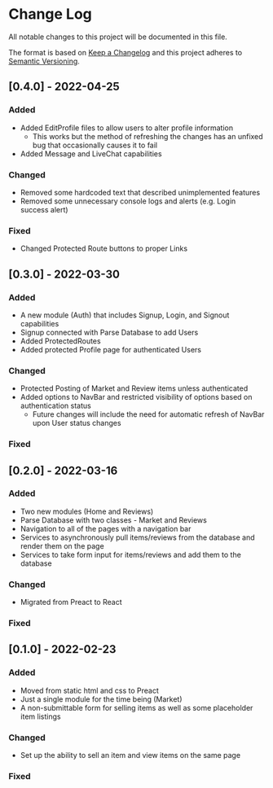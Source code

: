 # Change Log
All notable changes to this project will be documented in this file.
 
The format is based on [Keep a Changelog](http://keepachangelog.com/)
and this project adheres to [Semantic Versioning](http://semver.org/).

## [0.4.0] - 2022-04-25

### Added
- Added EditProfile files to allow users to alter profile information
  - This works but the method of refreshing the changes has an unfixed bug that occasionally causes it to fail
- Added Message and LiveChat capabilities

### Changed
- Removed some hardcoded text that described unimplemented features
- Removed some unnecessary console logs and alerts (e.g. Login success alert)

### Fixed
- Changed Protected Route buttons to proper Links

## [0.3.0] - 2022-03-30

### Added
- A new module (Auth) that includes Signup, Login, and Signout capabilities
- Signup connected with Parse Database to add Users
- Added ProtectedRoutes
- Added protected Profile page for authenticated Users

### Changed
- Protected Posting of Market and Review items unless authenticated
- Added options to NavBar and restricted visibility of options based on authentication status
  - Future changes will include the need for automatic refresh of NavBar upon User status changes

### Fixed
 
## [0.2.0] - 2022-03-16
   
### Added

- Two new modules (Home and Reviews)
- Parse Database with two classes - Market and Reviews
- Navigation to all of the pages with a navigation bar
- Services to asynchronously pull items/reviews from the database and render them on the page
- Services to take form input for items/reviews and add them to the database

### Changed
 
- Migrated from Preact to React

### Fixed
 
 
## [0.1.0] - 2022-02-23
 
### Added

- Moved from static html and css to Preact
- Just a single module for the time being (Market)
- A non-submittable form for selling items as well as some placeholder item listings

### Changed
 
- Set up the ability to sell an item and view items on the same page

### Fixed

